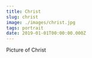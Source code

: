 ```yaml
---
title: Christ
slug: christ
image: ./images/christ.jpg
tags: portrait
date: 2019-01-01T00:00:00.000Z
---
```

Picture of Christ
